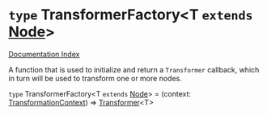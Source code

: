 # `type` TransformerFactory\<T `extends` [Node](../interface.Node/README.md)>

[Documentation Index](../README.md)

A function that is used to initialize and return a `Transformer` callback, which in turn
will be used to transform one or more nodes.

`type` TransformerFactory\<T `extends` [Node](../interface.Node/README.md)> = (context: [TransformationContext](../interface.TransformationContext/README.md)) => [Transformer](../type.Transformer/README.md)\<T>